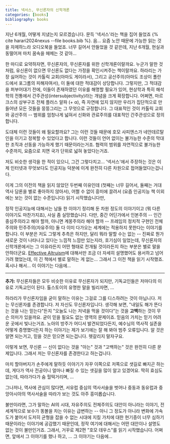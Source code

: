 ```yaml
---
title: 넥서스, 무신론자의 신학개론
categories: [books]
bibliography: books
---
```


지난 6개월, 어떻게 지냈는지 모르겠습니다. 문득 '넥서스'라는 책을 집어 들었죠 {% cite harari2024nexus --file books.bib %}. 음... 요즘 노안 때문에 가능한 읽는 것을 자제하느라 오디오북을 들었죠. 너무 길어서 안들었을 것 같은데, 지난 6개월, 현실과 동떨어져 마치 꿈속을 헤메는 것 같아...

한 마디로 요약하자면, 무신론자의, 무신론자를 위한 신학개론이랄까요. 누군가 말한 것처럼, 유신론이 없으면 무신론도 없다는 가정을 확인시켜주는 책이랄까요. 하라리는 가장 싫어하는 것이 카톨릭 교회(아마도 게이라서), 그리고 공산주의(아마도 조상이 폴란드에서 포그롬의 피해자여서), 이 둘에 대한 적대감이 상당합니다. 그렇지만, 그 적대감을 퍼부어대기 전에, 이들이 존재하였던 이유를 해명할 필요가 있어, 현상학과 특히 해석학의 전통에서 간주관성(intersubjectivity)라는 개념을 크게 확장합니다. 어쩌면, 마르크스의 상부구조 전체 플러스 알파 (+ α), 즉 자연에 있지 않지만 우리가 집단적으로 만들어낸 모든 것들을 뭉뚱그리는 그 무엇으로 규정합니다. 그 대표적인 것이 카톨릭 교회와 공산주의 -- 범위를 엄청나게 넓혀서 신화와 관료주의를 대표적인 간주관성으로 정의합니다. 

도대체 이런 것들이 왜 필요할까요? 그는 이런 것들 때문에 호모 사피엔스가 네안데르탈인을 이기고 정복할 수 있었다고 합니다. 이런 것들이 언어 없이는 불가능한 수준의 막대한 조직과 선동을 가능하게 했기 때문이라는거죠. 협력의 범위를 자연적으로 불가능한 수준까지, 요즘으로 치면 국가 단위로 넓혀 놓았다는거죠.

저도 비슷한 생각을 한 적이 있으니, 그건 그렇다치고... '넥서스'에서 주장하는 것은 이제 인터넷과 무엇보다도 인공지능 덕분에 이게 완전히 다른 차원으로 접어들었다는겁니다.

이게 그의 이전의 책을 읽지 않았던 두번째 이유인데 (첫째는 너무 길어서, 둘째는 거대역사 담론을 별로 좋아하지 않아서), 어쩔 수 없이 흥미에 끌려서 (요즘 인공지능 책 이외에는 보는 것이 없는 수준입니다) 읽기 시작했습니다만,

정작 인공지능에 대해서는 남들 한 이야기 정리해 둔 차원 정도의 이야기이고 (뭐 다른 이야기도 마찬가지죠), 사실 좀 실망했습니다. 다만, 중간 어딘가에서 인본주의 -- 인간중심주의라고 해야 할까, 아니면 계몽주의라 해야 할까 -- 프레임의 정치적 구현인 전체주의와 민주주의(자유주의) 둘 다 이미 다가오는 세계에는 적용하지 못한다는 이야기를 합니다. 이 부분은 저도 그렇게 추측은 하지만, 달리 뭐라 말할 수는 없는 -- 진짜로 뭔가 새로운 것이 나타나고 있다는 느낌적 느낌만 있는지라, 호기심이 일었는데, 무신론자의 신학개론에서는 그 이유라든지 어떤 형태로 전개될 것이라든지 하는 부분은 별로 말을 안하더군요. [Effective Altruism](https://www.effectivealtruism.org/articles/introduction-to-effective-altruism)에 대해서만 조금 더 자세히 설명했어도 용서하고 넘어가려 했었는데, 이 긴 책에서 별로 말하는 게 없는... 그래서 그 이전 책을 읽기 시작했죠. 혹시나 해서... 이 이야기는 다음에...

---

**추가:** 무신론자들은 모두 비슷한 이유로 무신론자가 되지만, 기독교인들은 저마다의 이유로 기독교인이 된다. 톨스토이의 유명한 말을 빌리자면, ...

하라리가 무신론자임을 굳이 말하는 이유는 그걸로 그를 디스하려는 것이 아닙니다. 저는 무신론자를 존경합니다. 저 자신도 무신론자입니다. 생각해 보면, "내일도 해가 뜬다는 것을 나는 믿는다"든지 "오늘도 나는 저녁을 먹을 것이다"는 것을 **고백**하는 것이 무슨 의미가 있을까요. 굳이 믿을 필요도 없는 영역의 문제이죠. 믿음의 가치는 믿기 어려운 곳에서 빛나는거죠. 노아의 방주가 어디서 발견되었다든지, 예수님의 역사적 실존을 어떻게 증명했다든지 하는 이야기는 제가 보기에는 잘 해 봐야 범주 오류입니다. 알 것은 알면 되는거고, 믿을 것은 믿으면 되는겁니다. 헷갈리지 말자구요.

이렇게 보면, 무신론 -- 신이 없다는 것을 "아는" 것과 "고백하는" 것은 완전히 다른 문제입니다. 그래서 저는 무신론자를 존경한다고 하는겁니다.

마치 할아버지가 손주에게 말하듯 이야기가 자꾸 이쪽으로 저쪽으로 샛길로 빠지곤 하는데, 게다가 역사 전공이니 얼마나 빠질 수 있는 샛길을 많이 알고 있겠어요. 딱히 효심도 없는데, 따라가다가 숨 헐떡거리며, ... 

그나저나, 역사에 관심이 많다면, 서유럽 중심의 역사서술을 벗어나 중동과 동유럽과 중앙아시아의 역사서술을 따라가 보는 것도 아주 흥미롭습니다. 

불만이라면, 그가 말하는 AI의 시대, 자유주의도 전체주의도 대안이 아니라는 이야기, 전세계적으로 보수가 똥볼을 차는 이유는 급변하는 -- 아니 그 정도가 아니라 변화에 가속도가 붙어서 도저히 균형을 잡을 수 없는 시대에 지킬 가치에 대한 현기증이 너무 심하기 때문이라는 이야기에 공감했기 때문인데, 정작 여기에 대해서는 어떤 대안이나 설명도 없는 것이 불만인거죠. 그래서, 거꾸로 제2편 "호모 데우스"를 읽기 시작했습니다. 어쩌면, 앞에서 그 이야기를 했나 하고, ... 그 이야기는 다음에...